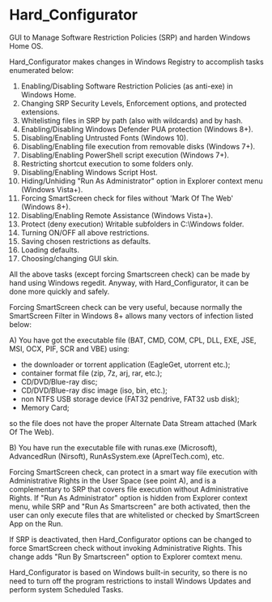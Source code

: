 # Hard_Configurator
GUI to Manage Software Restriction Policies (SRP) and harden Windows Home OS.

Hard_Configurator makes changes in Windows Registry to accomplish tasks enumerated below:

1. Enabling/Disabling Software Restriction Policies (as anti-exe) in Windows Home.
2. Changing SRP Security Levels, Enforcement options, and protected extensions.
3. Whitelisting files in SRP by path (also with wildcards) and by hash.
4. Enabling/Disabling Windows Defender PUA protection (Windows 8+).
5. Disabling/Enabling Untrusted Fonts (Windows 10).
6. Disabling/Enabling file execution from removable disks (Windows 7+).
7. Disabling/Enabling PowerShell script execution (Windows 7+).
8. Restricting shortcut execution to some folders only.
9. Disabling/Enabling Windows Script Host.
10. Hiding/Unhiding "Run As Administrator" option in Explorer context menu (Windows Vista+).
11. Forcing SmartScreen check for files without 'Mark Of The Web' (Windows 8+).
12. Disabling/Enabling Remote Assistance (Windows Vista+).
13. Protect (deny execution) Writable subfolders in C:\Windows folder.
14. Turning ON/OFF  all above restrictions.
15. Saving chosen restrictions as defaults.
16. Loading defaults.
17. Choosing/changing GUI skin.

All the above tasks (except forcing Smartscreen check) can be made by hand using Windows regedit. Anyway, with Hard_Configurator, it can be done more quickly and safely. 

Forcing SmartScreen check can be very useful, because normally the SmartScreen Filter in Windows 8+ allows many vectors of infection listed below:

A) You have got the executable file (BAT, CMD, COM, CPL, DLL, EXE, JSE, MSI, OCX, PIF, SCR and VBE) using:
* the downloader or torrent application (EagleGet, utorrent etc.);
* container format file (zip, 7z, arj, rar, etc.);
* CD/DVD/Blue-ray disc;
* CD/DVD/Blue-ray disc image (iso, bin, etc.);
* non NTFS USB storage device (FAT32 pendrive, FAT32 usb disk);
* Memory Card;

so the file does not have the proper Alternate Data Stream attached (Mark Of The Web).

B) You have run the executable file with runas.exe (Microsoft), AdvancedRun (Nirsoft), RunAsSystem.exe (AprelTech.com), etc.

Forcing SmartScreen check, can protect in a smart way file execution with Administrative Rights in the User Space (see point A), and is a complementary to SRP that covers file execution without Administrative Rights. If "Run As Administrator" option is hidden from Explorer context menu, while SRP and "Run As Smartscreen" are both activated, then the user can only execute files that are whitelisted or checked by SmartScreen App on the Run.

If SRP is deactivated, then Hard_Configurator options can be changed to force SmartScreen check without invoking Administrative Rights. This change adds "Run By Smartscreen" option to Explorer comtext menu.

Hard_Configurator is based on Windows built-in security, so there is no need to turn off the program restrictions to install Windows Updates and perform system Scheduled Tasks.

